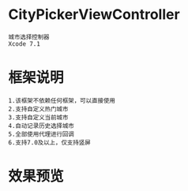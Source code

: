 # CityPickerViewController
    城市选择控制器
    Xcode 7.1
    
  
# 框架说明
    1.该框架不依赖任何框架，可以直接使用
    2.支持自定义热门城市
    3.支持自定义当前城市
    4.自动记录历史选择城市
    5.全部使用代理进行回调
    6.支持7.0及以上，仅支持竖屏
    
    
# 效果预览



